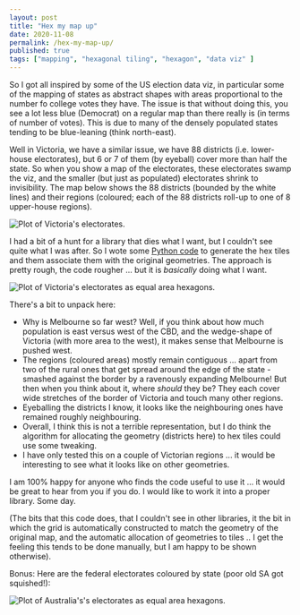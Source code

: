 ```yaml
---
layout: post
title: "Hex my map up"
date: 2020-11-08
permalink: /hex-my-map-up/
published: true
tags: ["mapping", "hexagonal tiling", "hexagon", "data viz" ]
---
```


So I got all inspired by some of the US election data viz, in particular some of the mapping of states as abstract shapes with areas proportional to the number fo college votes they have. The issue is that without doing this, you see a lot less blue (Democrat) on a regular map than there really is (in terms of number of votes). This is due to many of the densely populated states tending to be blue-leaning (think north-east).

Well in Victoria, we have a similar issue, we have 88 districts (i.e. lower-house electorates), but 6 or 7 of them (by eyeball) cover more than half the state. So when you show a map of the electorates, these electorates swamp the viz, and the smaller (but just as populated) electorates shrink to invisibility. The map below shows the 88 districts (bounded by the white lines) and their regions (coloured; each of the 88 districts roll-up to one of 8 upper-house regions).

![Plot of Victoria's electorates.](../assets/img/electorate_map.png "Plot of Victoria's electorates.")

I had a bit of a hunt for a library that dies what I want, but I couldn't see quite what I was after. So I wote some [Python code](https://gist.github.com/smcateer/d810f397f39b4153f0a555d0363b488c) to generate the hex tiles and them associate them with the original geometries. The approach is pretty rough, the code rougher ... but it is *basically* doing what I want.

![Plot of Victoria's electorates as equal area hexagons.](../assets/img/hex_map.png "Plot of Victoria's electorates as equal area hexagons.")

There's a bit to unpack here:

* Why is Melbourne so far west? Well, if you think about how much population is east versus west of the CBD, and the wedge-shape of Victoria (with more area to the west), it makes sense that Melbourne is pushed west.
* The regions (coloured areas) mostly remain contiguous ... apart from two of the rural ones that get spread around the edge of the state - smashed against the border by a ravenously expanding Melbourne! But then when you think about it, where *should* they be? They each cover wide stretches of the border of Victoria and touch many other regions.
* Eyeballing the districts I know, it looks like the neighbouring ones have remained roughly neighbouring.
* Overall, I think this is not a terrible representation, but I do think the algorithm for allocating the geometry (districts here) to hex tiles could use some tweaking.
* I have only tested this on a couple of Victorian regions ... it would be interesting to see what it looks like on other geometries.

I am 100% happy for anyone who finds the code useful to use it ... it would be great to hear from you if you do. I would like to work it into a proper library. Some day.

(The bits that this code does, that I couldn't see in other libraries, it the bit in which the grid is automatically constructed to match the geometry of the original map, and the automatic allocation of geometries to tiles .. I get the feeling this tends to be done manually, but I am happy to be shown otherwise).

Bonus: Here are the federal electorates coloured by state (poor old SA got squished!):

![Plot of Australia's's electorates as equal area hexagons.](../assets/img/hex_reg_aus.png "Plot of Australia's's electorates as equal area hexagons.")
